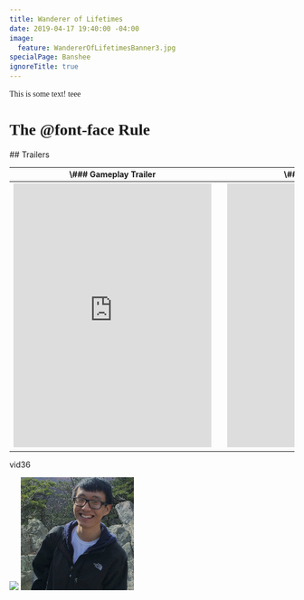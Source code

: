 ```yaml
---
title: Wanderer of Lifetimes
date: 2019-04-17 19:40:00 -04:00
image:
  feature: WandererOfLifetimesBanner3.jpg
specialPage: Banshee
ignoreTitle: true
---
```


<font face="oldstyle">This is some text! teee</font>
<h1 style="font-family: oldstyle">The @font-face Rule</h1>
## Trailers

<table style="undefined;table-layout: fixed; width: 100%">
<colgroup>
<col style="width: 47.5%">
<col style="width: 5%">
<col style="width: 47.5%">
</colgroup>
<tr>
<th class="tg-0lax" >
\### Gameplay Trailer
</th>
<th class="tg-0lax"></th>
<th class="tg-0lax" >
\##c Cinematit Trailer
</th>
</tr>
<tr>
<th class="tg-0lax" >
<iframe width="350" height="467" src="https://www.youtube.com/embed/fQghW-3JD4k?rel=0" frameborder="0" allow="accelerometer; autoplay; encrypted-media; gyroscope; picture-in-picture" allowfullscreen></iframe>
</th>
<th class="tg-0lax"></th>
<th class="tg-0lax" >
<iframe width="350" height="467" src="https://www.youtube.com/embed/pLSshwldt80?rel=0" frameborder="0" allow="accelerometer; autoplay; encrypted-media; gyroscope; picture-in-picture" allowfullscreen></iframe>
</th>
</tr>
</table>

vid36

<div>
<a href="https://www.w3schools.com/w3css/img_lights.jpg" data-lightbox="lifetimes_gallery" data-title="test img 1 title"><img src="https://cloudfour.com/examples/img-currentsrc/images/kitten-small.png"></a>
<a href="/images/bio-photo.jpg" data-lightbox="lifetimes_gallery"><img src="/images/bio-photo.jpg"></a>
<a href="https://lokeshdhakar.com/projects/lightbox2/images/image-1.jpg" data-lightbox="lifetimes_gallery"></a>
</div>